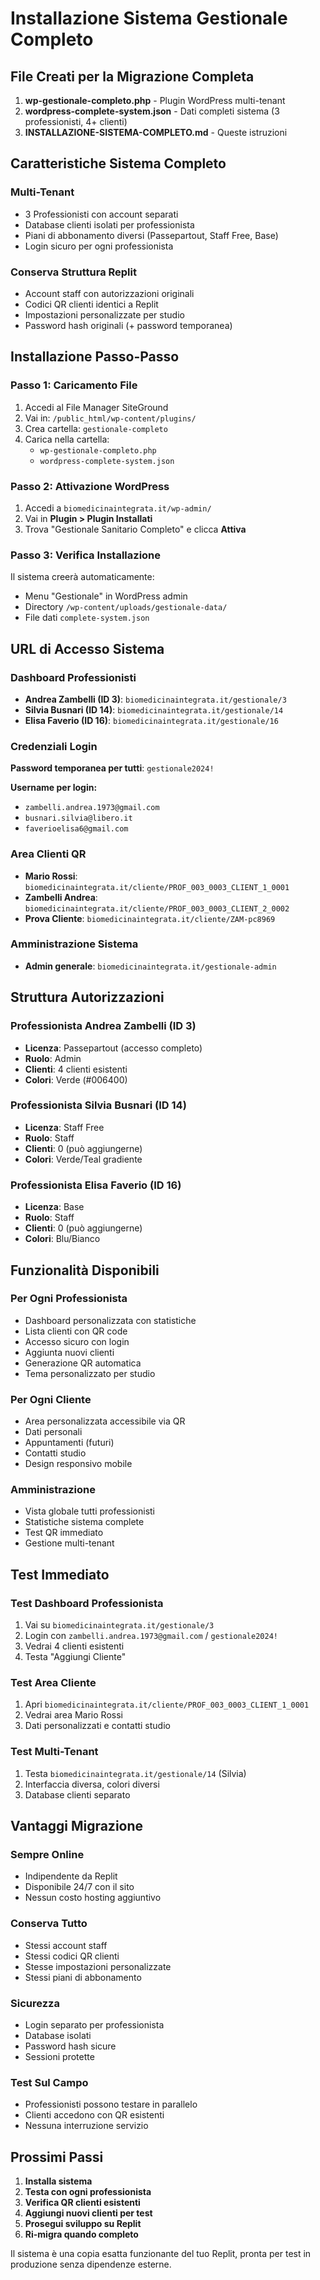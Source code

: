 # Installazione Sistema Gestionale Completo

## File Creati per la Migrazione Completa

1. **wp-gestionale-completo.php** - Plugin WordPress multi-tenant
2. **wordpress-complete-system.json** - Dati completi sistema (3 professionisti, 4+ clienti)
3. **INSTALLAZIONE-SISTEMA-COMPLETO.md** - Queste istruzioni

## Caratteristiche Sistema Completo

### Multi-Tenant
- 3 Professionisti con account separati
- Database clienti isolati per professionista
- Piani di abbonamento diversi (Passepartout, Staff Free, Base)
- Login sicuro per ogni professionista

### Conserva Struttura Replit
- Account staff con autorizzazioni originali
- Codici QR clienti identici a Replit
- Impostazioni personalizzate per studio
- Password hash originali (+ password temporanea)

## Installazione Passo-Passo

### Passo 1: Caricamento File
1. Accedi al File Manager SiteGround
2. Vai in: `/public_html/wp-content/plugins/`
3. Crea cartella: `gestionale-completo`
4. Carica nella cartella:
   - `wp-gestionale-completo.php`
   - `wordpress-complete-system.json`

### Passo 2: Attivazione WordPress
1. Accedi a `biomedicinaintegrata.it/wp-admin/`
2. Vai in **Plugin > Plugin Installati**
3. Trova "Gestionale Sanitario Completo" e clicca **Attiva**

### Passo 3: Verifica Installazione
Il sistema creerà automaticamente:
- Menu "Gestionale" in WordPress admin
- Directory `/wp-content/uploads/gestionale-data/`
- File dati `complete-system.json`

## URL di Accesso Sistema

### Dashboard Professionisti
- **Andrea Zambelli (ID 3)**: `biomedicinaintegrata.it/gestionale/3`
- **Silvia Busnari (ID 14)**: `biomedicinaintegrata.it/gestionale/14`
- **Elisa Faverio (ID 16)**: `biomedicinaintegrata.it/gestionale/16`

### Credenziali Login
**Password temporanea per tutti**: `gestionale2024!`

**Username per login:**
- `zambelli.andrea.1973@gmail.com`
- `busnari.silvia@libero.it`
- `faverioelisa6@gmail.com`

### Area Clienti QR
- **Mario Rossi**: `biomedicinaintegrata.it/cliente/PROF_003_0003_CLIENT_1_0001`
- **Zambelli Andrea**: `biomedicinaintegrata.it/cliente/PROF_003_0003_CLIENT_2_0002`
- **Prova Cliente**: `biomedicinaintegrata.it/cliente/ZAM-pc8969`

### Amministrazione Sistema
- **Admin generale**: `biomedicinaintegrata.it/gestionale-admin`

## Struttura Autorizzazioni

### Professionista Andrea Zambelli (ID 3)
- **Licenza**: Passepartout (accesso completo)
- **Ruolo**: Admin
- **Clienti**: 4 clienti esistenti
- **Colori**: Verde (#006400)

### Professionista Silvia Busnari (ID 14)
- **Licenza**: Staff Free
- **Ruolo**: Staff
- **Clienti**: 0 (può aggiungerne)
- **Colori**: Verde/Teal gradiente

### Professionista Elisa Faverio (ID 16)
- **Licenza**: Base
- **Ruolo**: Staff
- **Clienti**: 0 (può aggiungerne)
- **Colori**: Blu/Bianco

## Funzionalità Disponibili

### Per Ogni Professionista
- Dashboard personalizzata con statistiche
- Lista clienti con QR code
- Accesso sicuro con login
- Aggiunta nuovi clienti
- Generazione QR automatica
- Tema personalizzato per studio

### Per Ogni Cliente
- Area personalizzata accessibile via QR
- Dati personali
- Appuntamenti (futuri)
- Contatti studio
- Design responsivo mobile

### Amministrazione
- Vista globale tutti professionisti
- Statistiche sistema complete
- Test QR immediato
- Gestione multi-tenant

## Test Immediato

### Test Dashboard Professionista
1. Vai su `biomedicinaintegrata.it/gestionale/3`
2. Login con `zambelli.andrea.1973@gmail.com` / `gestionale2024!`
3. Vedrai 4 clienti esistenti
4. Testa "Aggiungi Cliente"

### Test Area Cliente
1. Apri `biomedicinaintegrata.it/cliente/PROF_003_0003_CLIENT_1_0001`
2. Vedrai area Mario Rossi
3. Dati personalizzati e contatti studio

### Test Multi-Tenant
1. Testa `biomedicinaintegrata.it/gestionale/14` (Silvia)
2. Interfaccia diversa, colori diversi
3. Database clienti separato

## Vantaggi Migrazione

### Sempre Online
- Indipendente da Replit
- Disponibile 24/7 con il sito
- Nessun costo hosting aggiuntivo

### Conserva Tutto
- Stessi account staff
- Stessi codici QR clienti
- Stesse impostazioni personalizzate
- Stessi piani di abbonamento

### Sicurezza
- Login separato per professionista
- Database isolati
- Password hash sicure
- Sessioni protette

### Test Sul Campo
- Professionisti possono testare in parallelo
- Clienti accedono con QR esistenti
- Nessuna interruzione servizio

## Prossimi Passi

1. **Installa sistema**
2. **Testa con ogni professionista**
3. **Verifica QR clienti esistenti**
4. **Aggiungi nuovi clienti per test**
5. **Prosegui sviluppo su Replit**
6. **Ri-migra quando completo**

Il sistema è una copia esatta funzionante del tuo Replit, pronta per test in produzione senza dipendenze esterne.